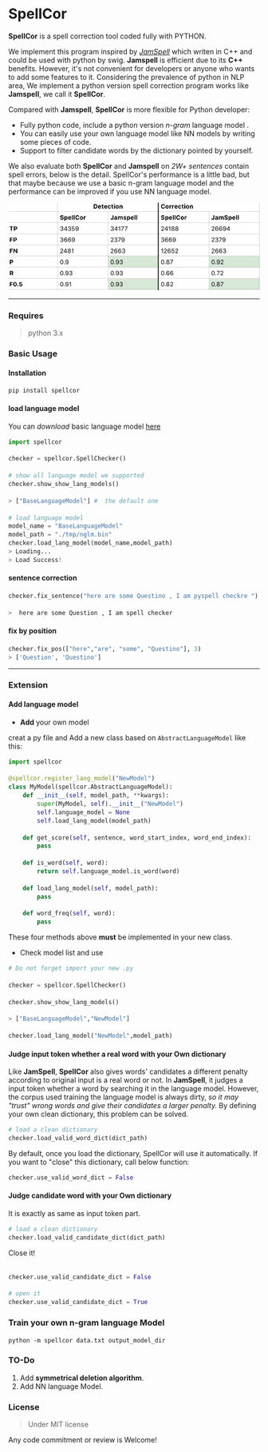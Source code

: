 # SpellCor

**SpellCor** is a spell correction tool coded fully with PYTHON.

We implement this program inspired by [*JamSpell*](https://github.com/bakwc/JamSpell) which writen in C++ and could be 
used with python by swig. 
**Jamspell** is efficient due to its **C++** benefits. However, it's not convenient for developers or anyone who 
wants to add some features to it. Considering the prevalence of python in NLP area, We implement a python
version spell correction program works like **Jamspell**, we call it **SpellCor**.

Compared with **Jamspell**, **SpellCor** is more flexible for Python developer:
* Fully python code, include a python version *n-gram* language model .
* You can easily use your own language model like NN models by writing some pieces of code.
* Support to filter candidate words by the dictionary pointed by yourself.

We also evaluate both **SpellCor** and **Jamspell** on *2W+ sentences* contain spell errors, below is the detail.
SpellCor's performance is a little bad, but that maybe because we use a basic n-gram language model and the performance
can be improved if you use NN language model.
 
<img src="./img/compare.jpg"></img>

***

### Requires

> python 3.x

### Basic Usage

#### Installation

```shell
pip install spellcor
```


#### load language model

You can *download* basic language model [here](https://pan.baidu.com/s/1zfIdfTJvEn2x1CtFTmfD2Q)

```python
import spellcor

checker = spellcor.SpellChecker()

# show all language model we supported
checker.show_show_lang_models()

> ["BaseLanguageModel"] #  the default one

# load language model
model_name = "BaseLanguageModel"
model_path = "./tmp/nglm.bin"
checker.load_lang_model(model_name,model_path)
> Loading...
> Load Success!

```
#### sentence correction

```python
checker.fix_sentence("here are some Questino , I am pyspell checkre ")

>  here are some Question , I am spell checker
```

#### fix by position

```python
checker.fix_pos(["here","are", "some", "Questino"], 3)
> ['Question', 'Questino']

```
---
### Extension 

#### Add language model

* **Add** your own model
 
 creat a py file and Add a new class based on `AbstractLanguageModel` like this:
```python
import spellcor

@spellcor.register_lang_model("NewModel")
class MyModel(spellcor.AbstractLanguageModel):
    def __init__(self, model_path, **kwargs):
        super(MyModel, self).__init__("NewModel")
        self.language_model = None
        self.load_lang_model(model_path)

    def get_score(self, sentence, word_start_index, word_end_index):
        pass

    def is_word(self, word):
        return self.language_model.is_word(word)

    def load_lang_model(self, model_path):
        pass

    def word_freq(self, word):
        pass
```
These four methods above **must** be implemented in your new class.

* Check model list and use

```python
# Do not forget import your new .py

checker = spellcor.SpellChecker()

checker.show_show_lang_models()

> ["BaseLanguageModel","NewModel"] 

checker.load_lang_model("NewModel",model_path)
```

#### Judge input token whether a real word with your Own dictionary
Like **JamSpell**, **SpellCor** also gives words' candidates a different penalty according to original input is a real word 
or not. In **JamSpell**, it judges a input token whether a word by searching it in the language model. However, the corpus used
training the language model is always dirty, *so it may "trust" wrong words and give their candidates a larger penalty.*
By defining your own clean dictionary, this problem can be solved.
```python
# load a clean dictionary
checker.load_valid_word_dict(dict_path)
```
By default, once you load the dictionary, SpellCor will use it automatically. If you want to "close" this dictionary, 
call below function:
```python
checker.use_valid_word_dict = False
```

#### Judge candidate word with your Own dictionary

It is exactly as same as input token part.

```python
# load a clean dictionary
checker.load_valid_candidate_dict(dict_path)
```

 Close it!
```python

checker.use_valid_candidate_dict = False

# open it 
checker.use_valid_candidate_dict = True

```

### Train your own n-gram language Model

```shell
python -m spellcor data.txt output_model_dir
```

### TO-Do

1. Add **symmetrical deletion algorithm**.
2. Add NN language Model.

### License

> Under MIT license

Any code commitment or review is Welcome!
